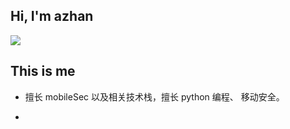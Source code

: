 ## Hi, I'm azhan 

![](https://github-readme-stats.vercel.app/api?username=azhan1998&show_icons=true&theme=tokyonight)


## This is me
* 擅长 mobileSec 以及相关技术栈，擅长 python 编程、 移动安全。

* 

